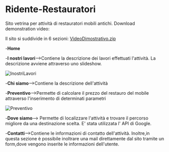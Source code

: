 # Ridente-Restauratori
Sito vetrina per attività di restauratori mobili antichi.
Download demonstration video:

Il sito si suddivide in 6 sezioni: [VideoDimostrativo.zip](https://github.com/LorussoDanilo/Ridente-Restauratori/files/7565886/VideoDimostrativo.zip)



-<b>Home</b>



-<b>I nostri lavori</b>-->Contiene la descrizione dei lavori effettuati l'attività. La descrizione avviene attraverso uno slideshow.



![InostriLavori](https://user-images.githubusercontent.com/60606528/131015186-59164bf4-089e-426b-aa40-ff054795b670.PNG)

-<b>Chi siamo</b>-->Contiene la descrizione dell'attività



-<b>Preventivo</b>-->Permette di calcolare il prezzo del restauro del mobile attraverso l'inserimento di determinati parametri




![Preventivo](https://user-images.githubusercontent.com/60606528/131015069-3f97cf2e-c04f-4693-a63d-c552ccfa5054.PNG)


-<b>Dove siamo</b>--> Permette di localizzare l'attività e trovare il percorso migliore da una destinazione scelta. E' stata utilizzata l' API di Google.


-<b>Contatti</b>-->Contiene le informazioni di contatto dell'attività. Inoltre,in questa sezione è possibile inoltrare una mail direttamente dal sito tramite un form,dove vengono inserite le informazioni dell'utente.


